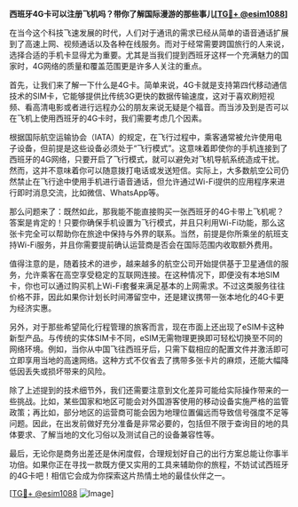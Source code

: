 **西班牙4G卡可以注册飞机吗？带你了解国际漫游的那些事儿[[TG💪+ @esim1088](https://t.me/s/esim1088)]**

在当今这个科技飞速发展的时代，人们对于通讯的需求已经从简单的语音通话扩展到了高速上网、视频通话以及各种在线服务。而对于经常需要跨国旅行的人来说，选择合适的手机卡显得尤为重要。尤其是当我们提到西班牙这样一个充满魅力的国家时，4G网络的质量和覆盖范围更是许多人关注的重点。

首先，让我们来了解一下什么是4G卡。简单来说，4G卡就是支持第四代移动通信技术的SIM卡，它能够提供比传统3G更快的数据传输速度，这对于喜欢刷短视频、看高清电影或者进行远程办公的朋友来说无疑是个福音。而当涉及到是否可以在飞机上使用西班牙的4G卡时，我们需要考虑几个因素。

根据国际航空运输协会（IATA）的规定，在飞行过程中，乘客通常被允许使用电子设备，但前提是这些设备必须处于“飞行模式”。这意味着即使你的手机连接到了西班牙的4G网络，只要开启了飞行模式，就可以避免对飞机导航系统造成干扰。然而，这并不意味着你可以随意拨打电话或发送短信。实际上，大多数航空公司仍然禁止在飞行途中使用手机进行语音通话，但允许通过Wi-Fi提供的应用程序来进行即时消息交流，比如微信、WhatsApp等。

那么问题来了：既然如此，那我能不能直接购买一张西班牙的4G卡带上飞机呢？答案是肯定的！只要你确保手机设置为飞行模式，并且只利用Wi-Fi功能，那么这张卡完全可以帮助你在旅途中保持与外界的联系。当然，前提是你所乘坐的航班支持Wi-Fi服务，并且你需要提前确认运营商是否会在国际范围内收取额外费用。

值得注意的是，随着技术的进步，越来越多的航空公司开始提供基于卫星通信的服务，允许乘客在高空享受稳定的互联网连接。在这种情况下，即便没有本地SIM卡，你也可以通过购买机上Wi-Fi套餐来满足基本的上网需求。不过这类服务往往价格不菲，因此如果你计划长时间滞留空中，还是建议携带一张本地化的4G卡更为经济实惠。

另外，对于那些希望简化行程管理的旅客而言，现在市面上还出现了eSIM卡这种新型产品。与传统的实体SIM卡不同，eSIM无需物理更换即可轻松切换至不同的网络环境。例如，当你从中国飞往西班牙后，只需下载相应的配置文件并激活即可立即享用当地的高速网络。这种方式不仅省去了携带多张卡片的麻烦，还能大幅降低因丢失或损坏带来的风险。

除了上述提到的技术细节外，我们还需要注意到文化差异可能给实际操作带来的一些挑战。比如，某些国家和地区可能会对外国游客使用的移动设备实施严格的监管政策；再比如，部分地区的运营商可能会因为地理位置偏远而导致信号强度不足等问题。因此，在出发前做好充分准备是非常必要的，包括但不限于查询目的地的具体要求、了解当地的文化习俗以及测试自己的设备兼容性等。

最后，无论你是商务出差还是休闲度假，合理规划好自己的出行方案总能让你事半功倍。如果你正在寻找一款既方便又实用的工具来辅助你的旅程，不妨试试西班牙的4G卡吧！相信它会成为你探索这片热情土地的最佳伙伴之一。

[[TG💪+ @esim1088](https://t.me/s/esim1088) ![Image](https://i.postimg.cc/4NQfJmqS/Snipaste-2025-05-13-00-14-12.png)]